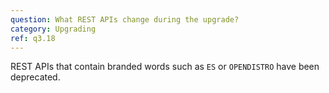 ```yaml
---
question: What REST APIs change during the upgrade?
category: Upgrading
ref: q3.18
---
```

REST APIs that contain branded words such as `ES` or `OPENDISTRO` have been deprecated.
